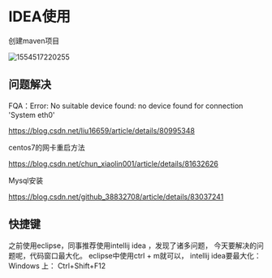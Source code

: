 # IDEA使用

创建maven项目

![1554517220255](C:\Users\m1896\AppData\Roaming\Typora\typora-user-images\1554517220255.png)



## 问题解决

FQA：Error: No suitable device found: no device found for connection 'System eth0'

<https://blog.csdn.net/liu16659/article/details/80995348>



centos7的网卡重启方法

<https://blog.csdn.net/chun_xiaolin001/article/details/81632626>



Mysql安装

<https://blog.csdn.net/github_38832708/article/details/83037241>

## 快捷键



之前使用eclipse，同事推荐使用intellij idea ，发现了诸多问题， 
今天要解决的问题呢，代码窗口最大化。 
eclipse中使用ctrl + m就可以， 
intellij idea要最大化： 
Windows 上： Ctrl+Shift+F12 

